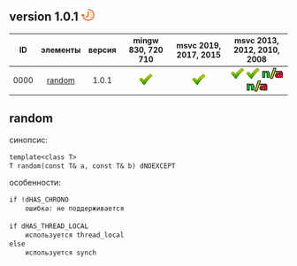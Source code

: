 ﻿
[P]: ../images/progress.png
[V]: ../images/success.png
[X]: ../images/failed.png
[D]: ../images/danger.png
[E]: ../images/empty.png
[N]: ../images/na.png

version 1.0.1  [![P]][M]
---

| **ID** | элементы     | версия | mingw 830, 720 710 | msvc 2019, 2017, 2015 | msvc 2013, 2012, 2010, 2008             |  
|:------:|:------------:|:------:|:------------------:|:---------------------:|:---------------------------------------:|  
|  0000  | [random][00] | 1.0.1  |   [![V]][MINGW]    |  [![V]][VS-NEW]       | [![V]][2] [![V]][3] [![N]][3] [![N]][3] |  

[M]: #random                 "получение псевдорандомных чисел"  
[MINGW]:   #mingw-new        "поддержка компиляторов mingw"  
[VS-NEW]:  #msvc-new         "поддержка новых компиляторов msvc"  
[VS-OLD]:  #msvc-old         "поддержка старых компиляторов msvc"  
[2]:       #msvc-old         "поддержка старых компиляторов msvc"  
[3]:       #msvc-old         "минимальное требование: msvc2012"  

[00]: #random                "функция рандомайзер"  

random  
----

синопсис:
```
template<class T> 
T random(const T& a, const T& b) dNOEXCEPT
```

особенности:

```
if !dHAS_CHRONO
    ошибка: не поддерживается

if dHAS_THREAD_LOCAL
    используется thread_local
else
    используется synch

```









